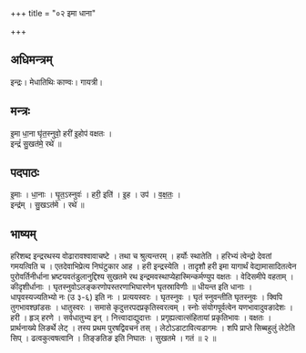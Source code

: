 +++
title = "०२ इमा धाना"

+++
## अधिमन्त्रम्
इन्द्रः। मेधातिथिः काण्वः। गायत्री।

## मन्त्रः
इ॒मा धा॒ना घृ॑त॒स्नुवो॒ हरी॑ इ॒होप॑ वक्षतः ।  
इन्द्रं॑ सु॒खत॑मे॒ रथे॑ ॥

## पदपाठः
इ॒माः । धा॒नाः । घृ॒त॒ऽस्नुवः॑ । हरी॒ इति॑ । इ॒ह । उप॑ । व॒क्ष॒तः॒ ।  
इन्द्र॑म् । सु॒खऽत॑मे । रथे॑ ॥

## भाष्यम्
हरिशब्द इन्द्ररथस्य वोढारावश्वावाचष्टे । तथा च श्रुत्यन्तरम् । हर्योः स्थातेति । हरिभ्यं त्वेन्द्रो देवतां गमयत्विति च । एतदेवाभिप्रेत्य निघंटुकार आह । हरी इन्द्रस्येति । तादृशौ हरी इमा यागार्थं वेद्यामासादितत्वेन पुरोवर्तिनीर्धाना भ्रष्टयवतंडुलानुद्दिश्य सुखतमे रथ इन्द्रमवस्थाप्येहास्मिन्कर्मण्युप वक्षतः । वेदिसमीपे वहताम् । कीदृशीर्धानाः । घृतस्नुवोऽलङ्करणोपस्तरणाभिघारणेन घृतस्राविणीः ॥ धीयन्त इति धानाः । धापृवस्यज्यतिभ्यो नः (उ ३-६) इति नः । प्रत्ययस्वरः । घृतस्नुवः । घृतं स्नुवन्तीति घृतस्नुवः । क्विपि तुगभावश्छांडसः । धातुस्वरः । समासे कृदुत्तरपदप्रकृतिस्वरत्वम् । स्नोः संयोगपूर्वत्वेन यणभावादुवङादेशः । हरी । हृञ् हरणे । सर्वधातुभ्य इन् । नित्त्वादाद्युदात्तः । प्रगृह्यत्वात्संहितायां प्रकृतिभावः । वक्षतः । प्रार्थनाख्ये लिङर्थे लेट् । तस्य प्रथम पुरषद्विवचनं तस् । लेटोऽडाटावित्यडागमः । शपि प्राप्ते सिब्बहुलुं लेटेति सिप् । ढत्वकुत्वषत्वानि । तिङ्ङतिङ इति निघातः । सुखतमे । गतं ॥ २ ॥